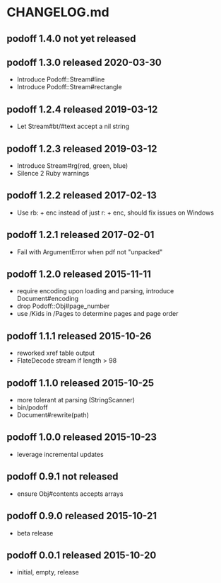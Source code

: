 
# CHANGELOG.md


## podoff 1.4.0  not yet released


## podoff 1.3.0  released 2020-03-30

* Introduce Podoff::Stream#line
* Introduce Podoff::Stream#rectangle


## podoff 1.2.4  released 2019-03-12

* Let Stream#bt/#text accept a nil string


## podoff 1.2.3  released 2019-03-12

* Introduce Stream#rg(red, green, blue)
* Silence 2 Ruby warnings


## podoff 1.2.2  released 2017-02-13

* Use rb: + enc instead of just r: + enc, should fix issues on Windows


## podoff 1.2.1  released 2017-02-01

* Fail with ArgumentError when pdf not "unpacked"


## podoff 1.2.0  released 2015-11-11

* require encoding upon loading and parsing, introduce Document#encoding
* drop Podoff::Obj#page_number
* use /Kids in /Pages to determine pages and page order


## podoff 1.1.1  released 2015-10-26

* reworked xref table output
* FlateDecode stream if length > 98


## podoff 1.1.0  released 2015-10-25

* more tolerant at parsing (StringScanner)
* bin/podoff
* Document#rewrite(path)


## podoff 1.0.0  released 2015-10-23

* leverage incremental updates


## podoff 0.9.1  not released

* ensure Obj#contents accepts arrays


## podoff 0.9.0  released 2015-10-21

* beta release


## podoff 0.0.1  released 2015-10-20

* initial, empty, release

